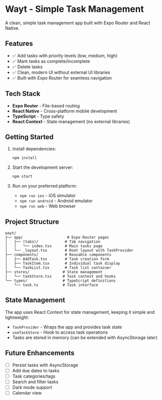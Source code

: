 # Wayt - Simple Task Management

A clean, simple task management app built with Expo Router and React Native.

## Features

- ✅ Add tasks with priority levels (low, medium, high)
- ✅ Mark tasks as complete/incomplete
- ✅ Delete tasks
- ✅ Clean, modern UI without external UI libraries
- ✅ Built with Expo Router for seamless navigation

## Tech Stack

- **Expo Router** - File-based routing
- **React Native** - Cross-platform mobile development
- **TypeScript** - Type safety
- **React Context** - State management (no external libraries)

## Getting Started

1. Install dependencies:
   ```bash
   npm install
   ```

2. Start the development server:
   ```bash
   npm start
   ```

3. Run on your preferred platform:
   - `npm run ios` - iOS simulator
   - `npm run android` - Android emulator
   - `npm run web` - Web browser

## Project Structure

```
wayt/
├── app/                    # Expo Router pages
│   ├── (tabs)/            # Tab navigation
│   │   └── index.tsx      # Main tasks page
│   └── _layout.tsx        # Root layout with TaskProvider
├── components/            # Reusable components
│   ├── AddTask.tsx        # Task creation form
│   ├── TaskItem.tsx       # Individual task display
│   └── TaskList.tsx       # Task list container
├── stores/               # State management
│   └── taskStore.tsx     # Task context and hooks
└── types/                # TypeScript definitions
    └── task.ts           # Task interface
```

## State Management

The app uses React Context for state management, keeping it simple and lightweight:

- `TaskProvider` - Wraps the app and provides task state
- `useTaskStore` - Hook to access task operations
- Tasks are stored in memory (can be extended with AsyncStorage later)

## Future Enhancements

- [ ] Persist tasks with AsyncStorage
- [ ] Add due dates to tasks
- [ ] Task categories/tags
- [ ] Search and filter tasks
- [ ] Dark mode support
- [ ] Calendar view
